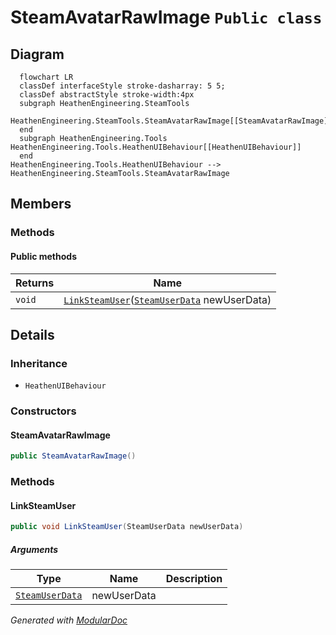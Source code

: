 # SteamAvatarRawImage `Public class`

## Diagram
```mermaid
  flowchart LR
  classDef interfaceStyle stroke-dasharray: 5 5;
  classDef abstractStyle stroke-width:4px
  subgraph HeathenEngineering.SteamTools
  HeathenEngineering.SteamTools.SteamAvatarRawImage[[SteamAvatarRawImage]]
  end
  subgraph HeathenEngineering.Tools
HeathenEngineering.Tools.HeathenUIBehaviour[[HeathenUIBehaviour]]
  end
HeathenEngineering.Tools.HeathenUIBehaviour --> HeathenEngineering.SteamTools.SteamAvatarRawImage
```

## Members
### Methods
#### Public  methods
| Returns | Name |
| --- | --- |
| `void` | [`LinkSteamUser`](#linksteamuser)([`SteamUserData`](./heathenengineeringsteamtools-SteamUserData) newUserData) |

## Details
### Inheritance
 - `HeathenUIBehaviour`

### Constructors
#### SteamAvatarRawImage
```csharp
public SteamAvatarRawImage()
```

### Methods
#### LinkSteamUser
```csharp
public void LinkSteamUser(SteamUserData newUserData)
```
##### Arguments
| Type | Name | Description |
| --- | --- | --- |
| [`SteamUserData`](./heathenengineeringsteamtools-SteamUserData) | newUserData |   |

*Generated with* [*ModularDoc*](https://github.com/hailstorm75/ModularDoc)
